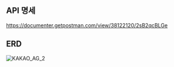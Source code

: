 ## API 명세
https://documenter.getpostman.com/view/38122120/2sB2qcBLGe





## ERD

![KAKAO_AG_2](https://github.com/user-attachments/assets/10eda8c8-431d-4e67-8b20-afca83a37b0f)
